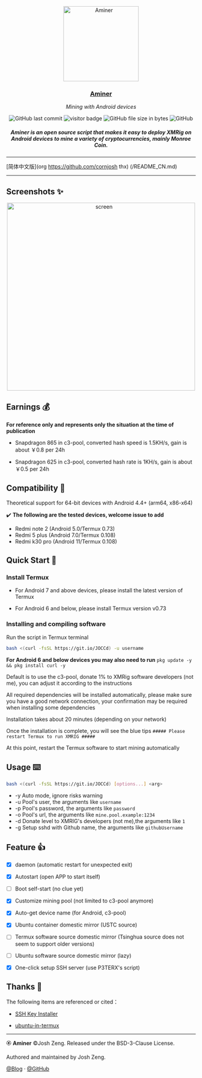 <div align="center">
  <image src="/assets/miner.png" alt="Aminer" height="200px"></image>
  <h3><a href="https://github.com/cornjosh/Aminer">Aminer</a></h3>
  <em>Mining with Android devices</em>
</div>

<p align="center">
<img src="https://img.shields.io/github/last-commit/cornjosh/Aminer" alt="GitHub last commit"/>
<img src="https://visitor-badge.glitch.me/badge?page_id=cornjosh.Aminer" alt="visitor badge"/>
<img src="https://img.shields.io/github/size/cornjosh/Aminer/aminer.sh" alt="GitHub file size in bytes"/>
<img src="https://img.shields.io/github/license/cornjosh/Aminer" alt="GitHub"/>
</p>

<h5 align="center">Aminer is an open source script that makes it easy to deploy XMRig on Android devices to mine a variety of cryptocurrencies, mainly Monroe Coin.</h5>

---

[简体中文版](org https://github.com/cornjosh thx) (/README_CN.md)

---

## Screenshots ✨

<div align="center">
    <image src="/assets/screen.gif" alt="screen" height="500px"></image>
</div>

## Earnings 💰

**For reference only and represents only the situation at the time of publication**

- Snapdragon 865 in c3-pool, converted hash speed is 1.5KH/s, gain is about ￥0.8 per 24h

- Snapdragon 625 in c3-pool, converted hash rate is 1KH/s, gain is about ￥0.5 per 24h

## Compatibility 📱

Theoretical support for 64-bit devices with Android 4.4+ (arm64, x86-x64)

✔️ **The following are the tested devices, welcome issue to add**

- Redmi note 2 (Android 5.0/Termux 0.73)
- Redmi 5 plus (Android 7.0/Termux 0.108)
- Redmi k30 pro (Android 11/Termux 0.108)

## Quick Start 🚀

### Install Termux

- For Android 7 and above devices, please install the latest version of Termux

- For Android 6 and below, please install Termux version v0.73

### Installing and compiling software

Run the script in Termux terminal

```bash
bash <(curl -fsSL https://git.io/JOCCd) -u username
```

**For Android 6 and below devices you may also need to run** `pkg update -y && pkg install curl -y`

Default is to use the c3-pool, donate 1% to XMRig software developers (not me), you can adjust it according to the instructions

All required dependencies will be installed automatically, please make sure you have a good network connection, your confirmation may be required when installing some dependencies

Installation takes about 20 minutes (depending on your network)

Once the installation is complete, you will see the blue tips `##### Please restart Termux to run XMRIG #####`

At this point, restart the Termux software to start mining automatically

## Usage ⌨️

```bash
bash <(curl -fsSL https://git.io/JOCCd) [options...] <arg>
```

- -y  Auto mode, ignore risks warning
- -u  Pool's user, the arguments like `username`
- -p  Pool's password, the arguments like `password`
- -o  Pool's url, the arguments like `mine.pool.example:1234`
- -d  Donate level to XMRIG's developers (not me),the arguments like `1`
- -g  Setup sshd with Github name, the arguments like `githubUsername`

## Feature 👍

- [x] daemon (automatic restart for unexpected exit)
- [x] Autostart (open APP to start itself)
- [ ] Boot self-start (no clue yet)



- [x] Customize mining pool (not limited to c3-pool anymore)
- [x] Auto-get device name (for Android, c3-pool)



- [x] Ubuntu container domestic mirror (USTC source)
- [ ] Termux software source domestic mirror (Tsinghua source does not seem to support older versions)
- [ ] Ubuntu software source domestic mirror (lazy)



- [x] One-click setup SSH server (use P3TERX's script)


## Thanks 💐

The following items are referenced or cited：

- [SSH Key Installer](https://github.com/P3TERX/SSH_Key_Installer)

- [ubuntu-in-termux](https://github.com/MFDGaming/ubuntu-in-termux)



---

🏵 **Aminer** ©Josh Zeng. Released under the BSD-3-Clause License.

Authored and maintained by Josh Zeng.

[@Blog](https://linkyou.top/) · [@GitHub](https://github.com/cornjosh)
